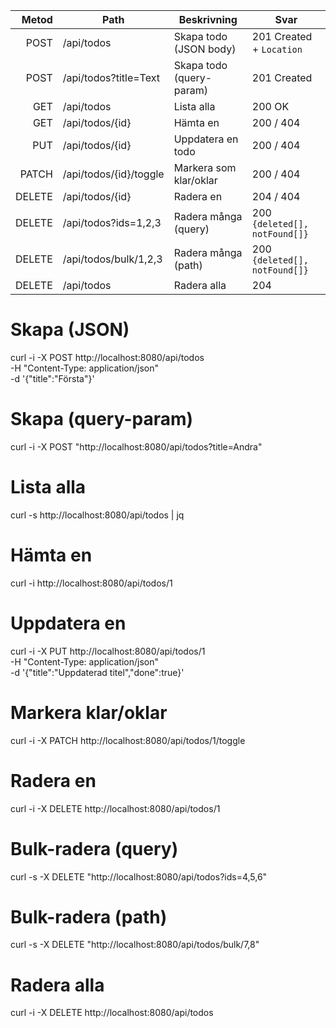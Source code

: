 |  Metod | Path                   | Beskrivning              | Svar                          |
| -----: | ---------------------- | ------------------------ | ----------------------------- |
|   POST | /api/todos             | Skapa todo (JSON body)   | 201 Created + `Location`      |
|   POST | /api/todos?title=Text  | Skapa todo (query-param) | 201 Created                   |
|    GET | /api/todos             | Lista alla               | 200 OK                        |
|    GET | /api/todos/{id}        | Hämta en                 | 200 / 404                     |
|    PUT | /api/todos/{id}        | Uppdatera en todo        | 200 / 404                     |
|  PATCH | /api/todos/{id}/toggle | Markera som klar/oklar   | 200 / 404                     |
| DELETE | /api/todos/{id}        | Radera en                | 204 / 404                     |
| DELETE | /api/todos?ids=1,2,3   | Radera många (query)     | 200 `{deleted[], notFound[]}` |
| DELETE | /api/todos/bulk/1,2,3  | Radera många (path)      | 200 `{deleted[], notFound[]}` |
| DELETE | /api/todos             | Radera alla              | 204                           |


# Skapa (JSON)
curl -i -X POST http://localhost:8080/api/todos \
  -H "Content-Type: application/json" \
  -d '{"title":"Första"}'

# Skapa (query-param)
curl -i -X POST "http://localhost:8080/api/todos?title=Andra"

# Lista alla
curl -s http://localhost:8080/api/todos | jq

# Hämta en
curl -i http://localhost:8080/api/todos/1

# Uppdatera en
curl -i -X PUT http://localhost:8080/api/todos/1 \
  -H "Content-Type: application/json" \
  -d '{"title":"Uppdaterad titel","done":true}'

# Markera klar/oklar
curl -i -X PATCH http://localhost:8080/api/todos/1/toggle

# Radera en
curl -i -X DELETE http://localhost:8080/api/todos/1

# Bulk-radera (query)
curl -s -X DELETE "http://localhost:8080/api/todos?ids=4,5,6"

# Bulk-radera (path)
curl -s -X DELETE "http://localhost:8080/api/todos/bulk/7,8"

# Radera alla
curl -i -X DELETE http://localhost:8080/api/todos
